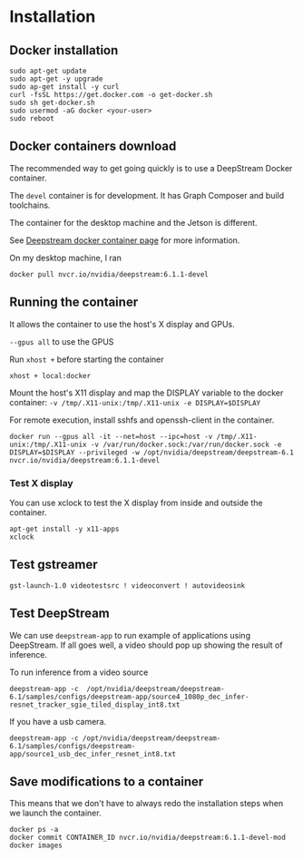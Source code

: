 # Installation

## Docker installation
```
sudo apt-get update
sudo apt-get -y upgrade
sudo ap-get install -y curl
curl -fsSL https://get.docker.com -o get-docker.sh
sudo sh get-docker.sh
sudo usermod -aG docker <your-user>
sudo reboot
```


## Docker containers download

The recommended way to get going quickly is to use a DeepStream Docker container. 

The `devel` container is for development. It has Graph Composer and build toolchains.

The container for the desktop machine and the Jetson is different.

See [Deepstream docker container page](https://docs.nvidia.com/metropolis/deepstream/dev-guide/text/DS_docker_containers.html) for more information.

On my desktop machine, I ran

```
docker pull nvcr.io/nvidia/deepstream:6.1.1-devel
```


## Running the container

It allows the container to use the host's X display and GPUs. 

`--gpus all` to use the GPUS

Run `xhost +` before starting the container

```
xhost + local:docker
```

Mount the host's X11 display and map the DISPLAY variable to the docker container: `-v /tmp/.X11-unix:/tmp/.X11-unix -e DISPLAY=$DISPLAY`

For remote execution, install sshfs and openssh-client in the container.

```
docker run --gpus all -it --net=host --ipc=host -v /tmp/.X11-unix:/tmp/.X11-unix -v /var/run/docker.sock:/var/run/docker.sock -e DISPLAY=$DISPLAY --privileged -w /opt/nvidia/deepstream/deepstream-6.1  nvcr.io/nvidia/deepstream:6.1.1-devel
```

### Test X display

You can use xclock to test the X display from inside and outside the container.

```
apt-get install -y x11-apps
xclock
```

## Test gstreamer

```
gst-launch-1.0 videotestsrc ! videoconvert ! autovideosink
```

## Test DeepStream

We can use `deepstream-app` to run example of applications using DeepStream. If all goes well, a video should pop up showing the result of inference.


To run inference from a video source

```
deepstream-app -c  /opt/nvidia/deepstream/deepstream-6.1/samples/configs/deepstream-app/source4_1080p_dec_infer-resnet_tracker_sgie_tiled_display_int8.txt
```

If you have a usb camera.

```
deepstream-app -c /opt/nvidia/deepstream/deepstream-6.1/samples/configs/deepstream-app/source1_usb_dec_infer_resnet_int8.txt
```





## Save modifications to a container

This means that we don't have to always redo the installation steps when we launch the container.

```
docker ps -a
docker commit CONTAINER_ID nvcr.io/nvidia/deepstream:6.1.1-devel-mod
docker images
```

